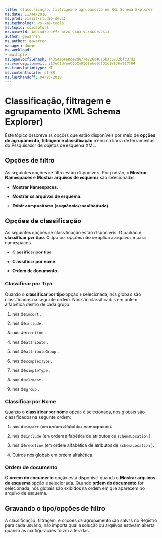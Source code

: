 ```yaml
---
title: Classificação, filtragem e agrupamento em XML Schema Explorer
ms.date: 11/04/2016
ms.prod: visual-studio-dev15
ms.technology: vs-xml-tools
ms.topic: conceptual
ms.assetid: 4a914de0-9ffc-4526-9603-92e460e52513
author: gewarren
ms.author: gewarren
manager: douge
ms.workload:
- multiple
ms.openlocfilehash: f4354e58e8de2d877e726b4615bac3832bfc37d2
ms.sourcegitcommit: e13e61ddea6032a8282abe16131d9e136a927984
ms.translationtype: MT
ms.contentlocale: pt-BR
ms.lasthandoff: 04/26/2018
---
```

# <a name="sorting-filtering-and-grouping-xml-schema-explorer"></a>Classificação, filtragem e agrupamento (XML Schema Explorer)

Este tópico descreve as opções que estão disponíveis por meio de **opções de agrupamento, filtragem e classificação** menu na barra de ferramentas do Pesquisador de objetos de esquema XML.

## <a name="filter-options"></a>Opções de filtro

 As seguintes opções de filtro estão disponíveis. Por padrão, o **Mostrar Namespaces** e **Mostrar arquivos de esquema** são selecionadas.

-   **Mostrar Namespaces**.

-   **Mostrar os arquivos de esquema**.

-   **Exibir compositores (sequência/escolha/tudo)**.

## <a name="sorting-options"></a>Opções de classificação

 As seguintes opções de classificação estão disponíveis. O padrão é **classificar por tipo**. O tipo por opções não se aplica a arquivos e para namespaces.

-   **Classificar por tipo**.

-   **Classificar por nome**.

-   **Ordem de documento**.

### <a name="sort-by-type"></a>Classificar por Tipo

 Quando o **classificar por tipo** opção é selecionada, nós globais são classificados na seguinte ordem. Nós são classificados em ordem alfabética dentro de cada grupo.

1.  nós de`import` .

2.  nós de`include` .

3.  nós de`redefine` .

4.  nós de`attribute` .

5.  nós de`attributeGroup` .

6.  nós de`complexType` .

7.  nós de`simpleType` .

8.  nós de`element` .

9. nós de`group` .

### <a name="sort-by-name"></a>Classificar por Nome

 Quando o **classificar por nome** opção é selecionada, nós globais são classificados na seguinte ordem:

1.  nós de`import` (em ordem alfabética namespaces).

2.  nós de`include` (em ordem alfabética de atributos de `schemaLocation` ).

3.  nós de`redefine` (em ordem alfabética de atributos de `schemaLocation` ).

4.  Outros nós globais em ordem alfabética.

### <a name="document-order"></a>Ordem de documento

 O **ordem do documento** opção está disponível quando o **Mostrar arquivos de esquema** opção é selecionada. Quando **ordem do documento** for selecionada, nós globais são exibidos na ordem em que aparecem no arquivo de esquema.

## <a name="persisting-sortfilter-options"></a>Gravando o tipo/opções de filtro

 A classificação, filtragem, e opções de agrupamento são salvas no Registro para cada usuário, não importa qual a solução ou arquivos estavam aberta quando as configurações foram alteradas.